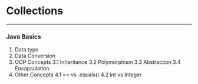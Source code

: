 # Collections
-------------
### Java Basics

1. Data type
2. Data Conversion
3. OOP Concepts
    3.1 Inheritance
    3.2 Polymorphism
    3.3 Abstraction
    3.4 Encapsulation
4. Other Concepts
    4.1 == vs .equals()
    4.2 int vs Integer



